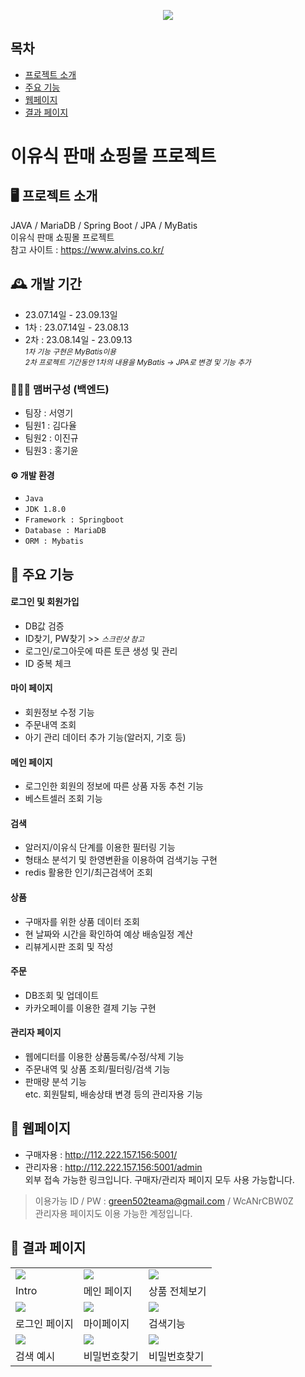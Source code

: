 <p align="center">
  <img src="https://github.com/youngkiSeo/babymeal/assets/132994346/416253d6-efc0-4c12-b417-6f049dc35b4b">
</p>


## 목차
- [프로젝트 소개](#프로젝트-소개)
- [주요 기능](#주요-기능)
- [웹페이지](#웹페이지)
- [결과 페이지](#결과-페이지)

# 이유식 판매 쇼핑몰 프로젝트

## 🖥️ 프로젝트 소개
JAVA / MariaDB / Spring Boot / JPA / MyBatis <br>
이유식 판매 쇼핑몰 프로젝트 <br>
참고 사이트 : https://www.alvins.co.kr/

## 🕰️ 개발 기간
* 23.07.14일 - 23.09.13일 
* 1차 : 23.07.14일 - 23.08.13
* 2차 : 23.08.14일 - 23.09.13 <br>
  <small><i> 1차 기능 구현은 MyBatis이용<br></i></small>
  <small><i> 2차 프로젝트 기간동안 1차의 내용을 MyBatis -> JPA로 변경 및 기능 추가</i></small>

### 🧑‍🤝‍🧑 맴버구성 (백엔드)
- 팀장  : 서영기
- 팀원1 : 김다율
- 팀원2 : 이진규
- 팀원3 : 홍기윤

#### ⚙️ 개발 환경
- `Java`
- `JDK 1.8.0`
- `Framework : Springboot`
- `Database : MariaDB`
- `ORM : Mybatis`

## 📌 주요 기능
#### 로그인 및 회원가입 
- DB값 검증
- ID찾기, PW찾기 >> <small><i>스크린샷 참고</i></small>
- 로그인/로그아웃에 따른 토큰 생성 및 관리
- ID 중복 체크

#### 마이 페이지
- 회원정보 수정 기능
- 주문내역 조회
- 아기 관리 데이터 추가 기능(알러지, 기호 등)

#### 메인 페이지
- 로그인한 회원의 정보에 따른 상품 자동 추천 기능
- 베스트셀러 조회 기능

#### 검색
- 알러지/이유식 단계를 이용한 필터링 기능
- 형태소 분석기 및 한영변환을 이용하여 검색기능 구현
- redis 활용한 인기/최근검색어 조회

#### 상품
- 구매자를 위한 상품 데이터 조회
- 현 날짜와 시간을 확인하여 예상 배송일정 계산 
- 리뷰게시판 조회 및 작성

#### 주문
- DB조회 및 업데이트 
- 카카오페이를 이용한 결제 기능 구현

#### 관리자 페이지
- 웹에디터를 이용한 상품등록/수정/삭제 기능
- 주문내역 및 상품 조회/필터링/검색 기능
- 판매량 분석 기능 <br>
etc. 회원탈퇴, 배송상태 변경 등의 관리자용 기능





## 📌 웹페이지
* 구매자용 : http://112.222.157.156:5001/ <br>
* 관리자용 : http://112.222.157.156:5001/admin <br>
외부 접속 가능한 링크입니다. 구매자/관리자 페이지 모두 사용 가능합니다. <br>
> 이용가능 ID / PW : green502teama@gmail.com / WcANrCBW0Z <br>
> 관리자용 페이지도 이용 가능한 계정입니다.



## 📌 결과 페이지

|                                                                                                      |                                                                                                          |                                                                                                    |
|----------------------------------------------------------------------------------------------------------|----------------------------------------------------------------------------------------------------------|----------------------------------------------------------------------------------------------------------|
| <img src="https://github.com/youngkiSeo/babymeal/assets/132994346/416253d6-efc0-4c12-b417-6f049dc35b4b"> | <img src="https://github.com/youngkiSeo/babymeal/assets/132994346/2606b755-84dc-442a-bbe4-31d5c5ca1dee"> | <img src="https://github.com/youngkiSeo/babymeal/assets/132994346/153f1d8d-ded6-4543-b311-fd41b27f64bf"> |
| Intro                                                                                                    | 메인 페이지                                                                                                   | 상품 전체보기                                                                                                  |
| <img src="https://github.com/youngkiSeo/babymeal/assets/132994346/98951ae4-86d1-483f-904a-4c20bc6cfc91"> | <img src="https://github.com/youngkiSeo/babymeal/assets/132994346/048e1236-d271-43bd-b30a-a50460b97b63"> | <img src="https://github.com/youngkiSeo/babymeal/assets/132994346/97e82501-5cbd-4f39-b876-c09694d2bc07"> |
| 로그인 페이지                                                                                                  | 마이페이지                                                                                                    | 검색기능                                                                                                     |
| <img src="https://github.com/youngkiSeo/babymeal/assets/132994346/d2bd275b-47cb-47ed-b230-54ebbf839fc3"> | <img src="https://github.com/youngkiSeo/babymeal/assets/132994346/df98fe8c-1989-4d63-9698-702d48fe7e76"> | <img src="https://github.com/youngkiSeo/babymeal/assets/132994346/231f60c7-0088-418b-9ae7-73ac871d262d"> |
| 검색 예시                                                                                             | 비밀번호찾기                                                                                                   | 비밀번호찾기                                                                                                   |
